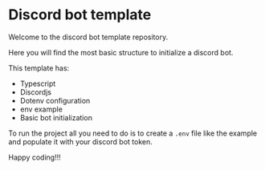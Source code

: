 # Discord bot template

Welcome to the discord bot template repository.

Here you will find the most basic structure to initialize a discord bot.

This template has:

- Typescript 
- Discordjs 
- Dotenv configuration
- env example
- Basic bot initialization
  
To run the project all you need to do is to create a ```.env``` file like the example and populate it with your discord bot token.

Happy coding!!!